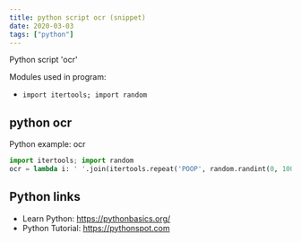 ```yaml
---
title: python script ocr (snippet)
date: 2020-03-03
tags: ["python"]
---
```

Python script 'ocr'


Modules used in program: 
* `import itertools; import random`

## python ocr

Python example: ocr

```python
import itertools; import random
ocr = lambda i: ' '.join(itertools.repeat('POOP', random.randint(0, 100)))

```

## Python links

- Learn Python: https://pythonbasics.org/
- Python Tutorial: https://pythonspot.com
